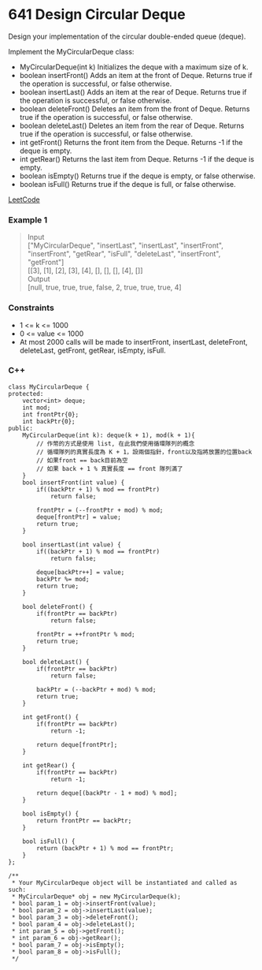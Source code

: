 # 641 Design Circular Deque

Design your implementation of the circular double-ended queue (deque).

Implement the MyCircularDeque class:

* MyCircularDeque(int k) Initializes the deque with a maximum size of k.
* boolean insertFront() Adds an item at the front of Deque. Returns true if the operation is successful, or false otherwise.
* boolean insertLast() Adds an item at the rear of Deque. Returns true if the operation is successful, or false otherwise.
* boolean deleteFront() Deletes an item from the front of Deque. Returns true if the operation is successful, or false otherwise.
* boolean deleteLast() Deletes an item from the rear of Deque. Returns true if the operation is successful, or false otherwise.
* int getFront() Returns the front item from the Deque. Returns -1 if the deque is empty.
* int getRear() Returns the last item from Deque. Returns -1 if the deque is empty.
* boolean isEmpty() Returns true if the deque is empty, or false otherwise.
* boolean isFull() Returns true if the deque is full, or false otherwise.
 
 
[LeetCode](https://leetcode.cn/problems/design-circular-deque/)

### Example 1

>Input  
["MyCircularDeque", "insertLast", "insertLast", "insertFront", "insertFront", "getRear", "isFull", "deleteLast", "insertFront", "getFront"]  
[[3], [1], [2], [3], [4], [], [], [], [4], []]  
Output  
[null, true, true, true, false, 2, true, true, true, 4]  

### Constraints

* 1 <= k <= 1000
* 0 <= value <= 1000
* At most 2000 calls will be made to insertFront, insertLast, deleteFront, deleteLast, getFront, getRear, isEmpty, isFull.

### C++ 

```
class MyCircularDeque {
protected:
    vector<int> deque;
    int mod;
    int frontPtr{0};
    int backPtr{0};
public:
    MyCircularDeque(int k): deque(k + 1), mod(k + 1){
        // 作幣的方式是使用 list, 在此我們使用循環隊列的概念
        // 循環隊列的真實長度為 K + 1，設兩個指針，front以及指將放置的位置back
        // 如果front == back目前為空
        // 如果 back + 1 % 真實長度 == front 隊列滿了
    }    
    bool insertFront(int value) {
        if((backPtr + 1) % mod == frontPtr)
            return false;
        
        frontPtr = (--frontPtr + mod) % mod;
        deque[frontPtr] = value;
        return true;
    }
    
    bool insertLast(int value) {
        if((backPtr + 1) % mod == frontPtr)
            return false;
        
        deque[backPtr++] = value;
        backPtr %= mod;
        return true;
    }
    
    bool deleteFront() {
        if(frontPtr == backPtr)
            return false;

        frontPtr = ++frontPtr % mod;
        return true;
    }
    
    bool deleteLast() {
        if(frontPtr == backPtr)
            return false;
        
        backPtr = (--backPtr + mod) % mod;
        return true;
    }
    
    int getFront() {
        if(frontPtr == backPtr)
            return -1;
        
        return deque[frontPtr];
    }
    
    int getRear() {
        if(frontPtr == backPtr)
            return -1;
        
        return deque[(backPtr - 1 + mod) % mod];
    }
    
    bool isEmpty() {
        return frontPtr == backPtr;
    }
    
    bool isFull() {
        return (backPtr + 1) % mod == frontPtr;
    }
};

/**
 * Your MyCircularDeque object will be instantiated and called as such:
 * MyCircularDeque* obj = new MyCircularDeque(k);
 * bool param_1 = obj->insertFront(value);
 * bool param_2 = obj->insertLast(value);
 * bool param_3 = obj->deleteFront();
 * bool param_4 = obj->deleteLast();
 * int param_5 = obj->getFront();
 * int param_6 = obj->getRear();
 * bool param_7 = obj->isEmpty();
 * bool param_8 = obj->isFull();
 */
```